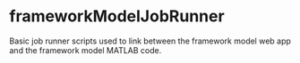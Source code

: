 # frameworkModelJobRunner
Basic job runner scripts used to link between the framework model web app and the framework model MATLAB code.
